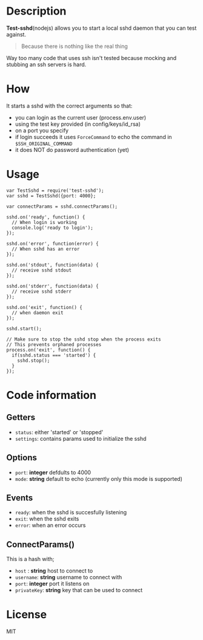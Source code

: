# Description
**Test-sshd**(nodejs) allows you to start a local sshd daemon that you can test against.

> Because there is nothing like the real thing

Way too many code that uses ssh isn't tested because mocking and stubbing an ssh servers is hard.

# How
It starts a sshd with the correct arguments so that:

- you can login as the current user (process.env.user)
- using the test key provided (in config/keys/id_rsa)
- on a port you specify
- if login succeeds it uses `ForceCommand` to echo the command in `$SSH_ORIGINAL_COMMAND`
- it does NOT do password authentication (yet)

# Usage

    var TestSshd = require('test-sshd');
    var sshd = TestSshd({port: 4000};

    var connectParams = sshd.connectParams();

    sshd.on('ready', function() {
      // When login is working
      console.log('ready to login');
    });

    sshd.on('error', function(error) {
      // When sshd has an error
    });

    sshd.on('stdout', function(data) {
      // receive sshd stdout
    });

    sshd.on('stderr', function(data) {
      // receive sshd stderr
    });

    sshd.on('exit', function() {
      // when daemon exit
    });

    sshd.start();

    // Make sure to stop the sshd stop when the process exits
    // This prevents orphaned processes
    process.on('exit', function() {
      if(sshd.status === 'started') {
        sshd.stop();
      }
    });

# Code information
## Getters
- `status`: either 'started' or 'stopped'
- `settings`: contains params used to initialize the sshd

## Options
- `port`: **integer** defdults to 4000
- `mode`: **string** default to echo (currently only this mode is supported)

## Events
- `ready`: when the sshd is succesfully listening
- `exit`: when the sshd exits
- `error`: when an error occurs

## ConnectParams()
This is a hash with;

- `host` : **string** host to connect to
- `username`: **string** username to connect with
- `port`: **integer** port it listens on
- `privateKey`: **string** key that can be used to connect

# License
MIT
